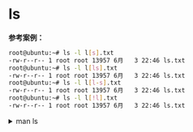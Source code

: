 # ls

**参考案例：**

```sh
root@ubuntu:~# ls -l l[s].txt
-rw-r--r-- 1 root root 13957 6月   3 22:46 ls.txt
root@ubuntu:~# ls -l l[ls].txt
-rw-r--r-- 1 root root 13957 6月   3 22:46 ls.txt
root@ubuntu:~# ls -l l[l-s].txt
-rw-r--r-- 1 root root 13957 6月   3 22:46 ls.txt
root@ubuntu:~# ls -l l[!l].txt
-rw-r--r-- 1 root root 13957 6月   3 22:46 ls.txt

```

<details>
<summary>man ls</summary>

<pre>
LS(1)                                                                                                                   General Commands Manual                                                                                                                  LS(1)

NAME
       ls, dir, vdir - 列目录内容

提
       ls [选项] [文件名...]

       POSIX 标准选项: [-CFRacdilqrtu1]

GNU 选
       [-1abcdfgiklmnopqrstuxABCDFGLNQRSUX]  [-w cols] [-T cols] [-I pattern] [--full-time] [--format={long,verbose,commas,across,vertical,single-column}] [--sort={none,time,size,extension}] [--time={atime,access,use,ctime,status}] [--color[={none,auto,always}]]
       [--help] [--version] [--]

描
       程序ls先列出非目录的文件项，然后是每一个目录中的“可显示”文件。如果 没有选项之外的参数【译注：即文件名部分为空】出现，缺省为 "." （当前目录）。 选项“ -d ”使得目录与非目录项同样对待。除非“ -a ” 选项出现，文 件名以“.”开始的文件不属“可显示”文件。

       以当前目录为准，每一组文件（包括非目录文件项，以及每一内含文件的目录）分 别按文件名比较顺序排序。如果“ -l ”选项存在，每组文件前显示一摘要行: 给出该组文件长度之和（以 512 字节为单位）。

       输出是到标准输出（ stdout ）。除非以“ -C ”选项要求按多列输出，输出 将是一行一个。然而，输出到终端时，单列输出或多列输出是不确定的。可以分别 用选项“ -1 ” 或“ -C ”来强制按单列或多列输出。

       -C     多列输出，纵向排序。

       -F     每个目录名加“ / ”后缀，每个 FIFO 名加“ | ”后缀， 每个可运行名加“ * ”后缀。

       -R     递归列出遇到的子目录。

       -a     列出所有文件，包括以 "." 开头的隐含文件。

       -c     使用“状态改变时间”代替“文件修改时间”为依据来排序 （使用“ -t ”选项时）或列出（使用“ -l ”选项时）。

       -d     将目录名象其它文件一样列出，而不是列出它们的内容。

       -i     输出文件前先输出文件系列号（即 i 节点号: i-node number）。 -l 列出（以单列格式）文件模式（ file mode ），文件的链 接数，所有者名，组名，文件大小（以字节为单位），时间信 息，及文件名。缺省时，时间信息显示最近修改时间；可以以 选项“ -c ”和“ -u ”选择显
              示其它两种时间信息。对于设 备文件，原先显示文件大小的区域通常显示的是主要和次要的 号（majorand minor device numbers）。

       -q     将文件名中的非打印字符输出为问号。（对于到终端的输出这是缺省的。）

       -r     逆序排列。

       -t     按时间信息排序。

       -u     使用最近访问时间代替最近修改时间为依据来排序（使用 “ -t ”选项时）或列出（使用“ -l ”选项时）。

       -1 单

GNU 细
       如果标准输出是终端，将多列输出（纵向排序）。

       dir ( 也被安装为命令 d ) 等同于“ ls -C ”；即，文件
              缺省是多列输出，纵向排序。vdir ( 也被安装为命令 v ) 等同于“ ls -l ”； 即，文件缺省是按长格式输出。

GNU 选
       -1, --format=single-column 一行输出一个文件（单列输出）。如标准输出不是到终端， 此选项就是缺省选项。

       -a, --all
              列出目录中所有文件，包括以“.”开头的文件。

       -b, --escape
              把文件名中不可输出的字符用反斜杠加字符编号(就象在 C 语言里一样)的形式列出。

       -c, --time=ctime, --time=status
              按文件状态改变时间（i节点中的ctime）排序并输出目录内 容。如采用长格式输出（选项“-l”），使用文件的状态改 变时间取代文件修改时间。【译注：所谓文件状态改变（i节 点中以ctime标志），既包括文件被修改，又包括文件属性（ 如所有者、组、链接数等等）的变化】

       -d, --directory
              将目录名象其它文件一样列出，而不是列出它们的内容。

       -f     不排序目录内容；按它们在磁盘上存储的顺序列出。同时启 动“ -a ”选项，如果在“ -f ”之前存在“ -l ”、“ - -color ”或“ -s ”，则禁止它们。

       -g 忽

       -i, --inode
              在每个文件左边打印 i 节点号（也叫文件序列号和索引号: file serial number and index number）。i节点号在每个特定的文件系统中是唯一的。

       -k, --kilobytes
              如列出文件大小，则以千字节KB为单位。

       -l, --format=long, --format=verbose
              除每个文件名外，增加显示文件类型、权限、硬链接数、所 有者名、组名、大小（ byte ）、及时间信息（如未指明是 其它时间即指修改时间）。对于6个月以上的文件或超出未来 1 小时的文件，时间信息中的时分将被年代取代。

              每个目录列出前，有一行“总块数”显示目录下全部文件所 占的磁盘空间。块默认是 1024 字节；如果设置了 POSIXLY_CORRECT 的环境变量，除非用“ -k ”选项，则默认块大小是 512 字 节。每一个硬链接都计入总块数（因此可能重复计数），这无 疑是个缺点。

       列出的权限类似于以符号表示（文件）模式的规范。但是 ls
              在每套权限的第三个字符中结合了多位（  multiple bits ） 的信息，如下： s 如果设置了 setuid 位或 setgid 位，而且也设置了相应的可执行位。 S 如果设置了 setuid 位或 setgid 位，但是没有设置相应的可执行位。 t 如果设置了 sticky 位，而且也设置了相应的可执行
              位。 T 如果设置了 sticky 位，但是没有设置相应的可执行位。 x 如果仅仅设置了可执行位而非以上四种情况。 - 其它情况（即可执行位未设置）。

       -m, --format=commas
              水平列出文件，每行尽可能多，相互用逗号和一个空格分隔。

       -n, --numeric-uid-gid
              列出数字化的 UID 和 GID 而不是用户名和组名。

       -o     以长格式列出目录内容，但是不显示组信息。等于使用“ --format=long --no-group ”选项。提供此选项是为了与其它版本的 ls 兼容。

       -p     在每个文件名后附上一个字符以说明该文件的类型。类似“ -F ”选项但是不 标示可执行文件。

       -q, --hide-control-chars
              用问号代替文件名中非打印的字符。这是缺省选项。

       -r, --reverse
              逆序排列目录内容。

       -s, --size
              在每个文件名左侧输出该文件的大小，以 1024 字节的块为单位。如果设置了 POSIXLY_CORRECT 的环境变量，除非用“ -k ”选项，块大小是 512 字节。

       -t, --sort=time
              按文件最近修改时间（ i 节点中的 mtime ）而不是按文件名字典序排序，新文件 靠前。

       -u, --time=atime, --time=access, --time=use
              类似选项“ -t ”，但是用文件最近访问时间（ i 节点中的 atime ）取代文件修 改时间。如果使用长格式列出，打印的时间是最近访问时间。

       -w, --width cols
              假定屏幕宽度是 cols （ cols 以实际数字取代）列。如未用此选项，缺省值是这 样获得的：如可能先尝试取自终端驱动，否则尝试取自环境变量 COLUMNS （如果设 置了的话），都不行则取 80 。

       -x, --format=across, --format=horizontal
              多列输出，横向排序。

       -A, --almost-all
              显示除 "." 和 ".." 外的所有文件。

       -B, --ignore-backups
              不输出以“ ~ ”结尾的备份文件，除非已经在命令行中给出。

       -C, --format=vertical
              多列输出，纵向排序。当标准输出是终端时这是缺省项。使用命令名 dir 和 d 时， 则总是缺省的。

       -D, --dired
              当采用长格式（“ -l ”选项）输出时，在主要输出后，额外打印一行： //DIRED// BEG1 END1 BEG2 END2 ...

       BEGn 和 ENDn 是无符号整数，记录每个文件名的起始、结束位置在输出中的位置（
              字节偏移量）。这使得 Emacs 易于找到文件名，即使文件名包含空格或换行等非正 常字符也无需特异的搜索。

       如果目录是递归列出的（“ -R ”选项），每个子目录后列出类似一行：
              //SUBDIRED// BEG1 END1 ...  【译注：我测试了 TurboLinux4.0 和 RedHat6.1 ，发现它们都是在 “ //DIRED// BEG1... ”之后列出“ //SUBDIRED// BEG1 ... ”，也即只有一个 而不是在每个子目录后都有。而且“ //SUBDIRED// BEG1 ... ”列出的是各个子目 录名的偏移。】

       -F, --classify, --file-type
              在每个文件名后附上一个字符以说明该文件的类型。“ * ”表示普通的可执行文件； “ / ”表示目录；“ @ ”表示符号链接；“ | ”表示FIFOs；“ = ”表示套接字 (sockets) ；什么也没有则表示普通文件。

       -G, --no-group
              以长格式列目录时不显示组信息。

       -I, --ignorepattern
              除非在命令行中给定，不要列出匹配 shell 文件名匹配式（ pattern ，不是指一般 表达式）的文件。在 shell 中，文件名以 "." 起始的不与在文件名匹配式 (pattern) 开头的通配符匹配。

       -L, --dereference
              列出符号链接指向的文件的信息，而不是符号链接本身。

       -N, --literal
              不要用引号引起文件名。

       -Q, --quote-name
              用双引号引起文件名，非打印字符以 C 语言的方法表示。

       -R, --recursive
              递归列出全部目录的内容。

       -S, --sort=size
              按文件大小而不是字典序排序目录内容，大文件靠前。

       -T, --tabsize cols
              假定每个制表符宽度是 cols 。缺省为 8。为求效率， ls 可能在输出中使用制表符。 若 cols 为 0，则不使用制表符。

       -U, --sort=none
              不排序目录内容；按它们在磁盘上存储的顺序列出。（选项“ -U ”和“ -f ”的不 同是前者不启动或禁止相关的选项。）这在列很大的目录时特别有用，因为不加排序 能显著的加快速度。

       -X, --sort=extension
              按文件扩展名（由最后的 "." 之后的字符组成）的字典序排序。没有扩展名的先列 出。

       --color[=when]
              指定是否使用颜色区别文件类别。环境变量 LS_COLORS 指定使用的颜色。如何设置 这个变量见 dircolors(1) 。 when 可以被省略，或是以下几项之一：

       none 不使用颜色，这是缺省项。
              auto 仅当标准输出是终端时使用。 always 总是使用颜色。指定 --color 而且省略 when 时就等同于 --color=always 。

       --full-time
              列出完整的时间，而不是使用标准的缩写。格式如同 date(1) 的缺省格式；此格式 是不能改变的，但是你可以用 cut(1) 取出其中的日期字串并将结果送至命令 “ date -d ”。

       输出的时间包括秒是非常有用的。（ Unix 文件系统储存文件的时间信息精确到秒，
              因此这个选项已经给出了系统所知的全部信息。）例如，当你有一个 Makefile 文件 不能恰当的生成文件时，这个选项会提供帮助。

GNU 标
       --help 打印用法信息到标准输出并顺利退出。

       --version
              打印版本信息到标准输出并顺利退出。

       --     结束选项表。

环
       变量 POSIXLY_CORRECT 可以决定一组选择。如果没有设置此变量，每个制表符的字 符数由变量 TABSIZE 决定。变量 COLUMNS （当它由一个十进制整数表示时）决定输 出的列宽度（同“ -C  ”选项一起用时）。文件名不得为适应多列输出而被截断。变  量  LANG,  LC_ALL,  LC_COLLATE,
       LC_CTYPE, LC_MESSAGES 及 LC_TIME 仍保持原义。 变量 TZ 给出时区供 ls 输出相应的时间字串。变量 LS_COLORS 用以决定是否使用 颜色。

已
       在 BSD 系统上，对于从 HP-UX 系统上通过 NFS mount 而来的文件，“ -s ”选项报 告的大小只有正确值的一半；在 HP-UX 系统上，对于从 BSD 系统上通过 NFS mount 而来的文件， ls 报告的大小则有正确值的两倍。这是 HP-UX 的一个缺陷造成的，它 也影响 HP-UX 上的 ls 程序。

适
       POSIX 1003.2

参
       dircolors(1)

注
       本页描述的是 fileutils-3.16 文件包中的 ls ，其它版本的可能略有不同。纠错或添 加（功能）请 mailto: aeb@cwi.nl 和 aw@mail1.bet1.puv.fi 及 ragnar@lightside.ddns.org 。本程序的错误报告请 mailto: fileutils-bugs@gnu.ai.mit.edu 。

[中
       wangdong <wangdong@163.net>

[中
       2003.11.22

《
       http://cmpp.linuxforum.net

跋
       本页面中文版由中文 man 手册页计划提供。
       中文 man 手册页计划：https://github.com/man-pages-zh/manpages-zh

GNU fileutils 4.0                                                                                                            November 1998                                                                                                                       LS(1)
</pre>

</details>
